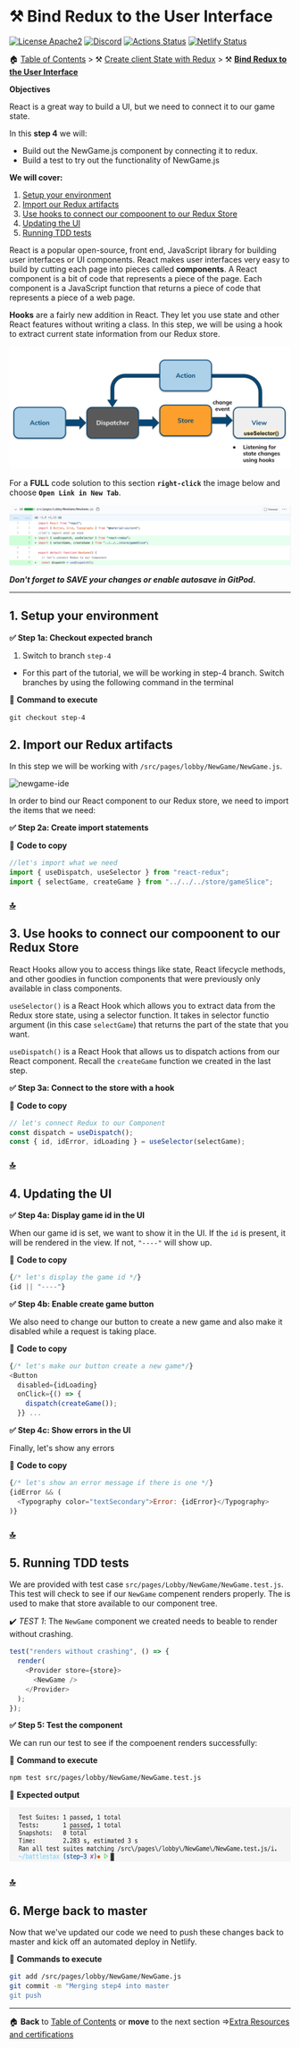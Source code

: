 # ⚒️ Bind Redux to the User Interface

[![License Apache2](https://img.shields.io/hexpm/l/plug.svg)](http://www.apache.org/licenses/LICENSE-2.0)
[![Discord](https://img.shields.io/discord/685554030159593522)](https://discord.com/widget?id=685554030159593522&theme=dark)
[![Actions Status](https://github.com/DataStax-Academy/battlestax/workflows/BattleStax%20Tests/badge.svg)](https://github.com/DataStax-Academy/battlestax/actions) 
[![Netlify Status](https://api.netlify.com/api/v1/badges/e265340f-c6a6-4d7b-b24c-438b87c67876/deploy-status)](https://app.netlify.com/sites/battlestax-tutorial/deploys)

🏠 [Table of Contents](./README.md#%EF%B8%8F-table-of-contents) > ⚒️ [Create client State with Redux](./README_step03.md) > ⚒️ **[Bind Redux to the User Interface](#)**

**Objectives**

React is a great way to build a UI, but we need to connect it to our game state.

In this **step 4** we will:
+ Build out the NewGame.js component by connecting it to redux.
+ Build a test to try out the functionality of NewGame.js

**We will cover:**
1. [Setup your environment](#1-setup-your-environment)
2. [Import our Redux artifacts](#2-import-our-redux-artifacts)
3. [Use hooks to connect our compoonent to our Redux Store](#3-use-hooks-to-connect-our-compoonent-to-our-redux-store)
4. [Updating the UI](#4-updating-the-ui)
5. [Running TDD tests](#5-running-tdd-tests)

React is a popular open-source, front end, JavaScript library for building user interfaces or UI components. React makes user interfaces very easy to build by cutting each page into pieces called **components**. A React component is a bit of code that represents a piece of the page. Each component is a JavaScript function that returns a piece of code that represents a piece of a web page.

**Hooks** are a fairly new addition in React. They let you use state and other React features without writing a class. In this step, we will be using a hook to extract current state information from our Redux store.

![hooks](./tutorial/hooks.png)

For a **FULL** code solution to this section **`right-click`** the image below and choose **`Open Link in New Tab`**.

[![Code solution](./tutorial/step-4-code-solution.png?raw=true)](https://github.com/DataStax-Academy/battlestax/pull/8/files)

**_Don't forget to SAVE your changes or enable autosave in GitPod._**

---

## 1. Setup your environment

**✅ Step 1a: Checkout expected branch**

1. Switch to branch `step-4`
* For this part of the tutorial, we will be working in step-4 branch. Switch branches by using the following command in the terminal

📘 **Command to execute**

`git checkout step-4`

## 2. Import our Redux artifacts

In this step we will be working with `/src/pages/lobby/NewGame/NewGame.js`.

![newgame-ide](./tutorial/newgame-ide)

In order to bind our React component to our Redux store, we need to import the items that we need:

**✅ Step 2a: Create import statements**

📘 **Code to copy**

```javascript
//let's import what we need
import { useDispatch, useSelector } from "react-redux";
import { selectGame, createGame } from "../../../store/gameSlice";
```

### [🔝](#)

## 3. Use hooks to connect our compoonent to our Redux Store

React Hooks allow you to access things like state, React lifecycle methods, and other goodies in function components that were previously only available in class components. 

`useSelector()` is a React Hook which allows you to extract data from the Redux store state, using a selector function. It takes in selector functio argument (in this case `selectGame`) that returns the part of the state that you want.

`useDispatch()` is a React Hook that allows us to dispatch actions from our React component. Recall the `createGame` function we created in the last step.

**✅ Step 3a: Connect to the store with a hook**

📘 **Code to copy**

```javascript
// let's connect Redux to our Component
const dispatch = useDispatch();
const { id, idError, idLoading } = useSelector(selectGame);
```

### [🔝](#)

## 4. Updating the UI

**✅ Step 4a: Display game id in the UI**

When our game id is set, we want to show it in the UI. If the `id` is present, it will be rendered in the view. If not, `"----"` will show up.

📘 **Code to copy**

```javascript
{/* let's display the game id */}
{id || "----"}
```

**✅ Step 4b: Enable create game button**

We also need to change our button to create a new game and also make it disabled while a request is taking place. 

📘 **Code to copy**

```javascript
{/* let's make our button create a new game*/}
<Button
  disabled={idLoading}
  onClick={() => {
    dispatch(createGame());
  }} ...
```

**✅ Step 4c: Show errors in the UI**

Finally, let's show any errors

📘 **Code to copy**

```javascript
{/* let's show an error message if there is one */}
{idError && (
  <Typography color="textSecondary">Error: {idError}</Typography>
)}
```

### [🔝](#)

## 5. Running TDD tests

We are provided with test case `src/pages/Lobby/NewGame/NewGame.test.js`. This test will check to see if our `NewGame` compenent renders properly. The <Provider> is used to make that store available to our component tree.

✔️  _TEST 1_: The `NewGame` component we created needs to beable to render without crashing.

```javascript
test("renders without crashing", () => {
  render(
    <Provider store={store}>
      <NewGame />
    </Provider>
  );
});
```

**✅ Step 5: Test the component**

We can run our test to see if the compoenent renders successfully:
 
📘 **Command to execute**

```bash
npm test src/pages/lobby/NewGame/NewGame.test.js
```

📗 **Expected output**

<img src="./tutorial/new-game-test.png" width="578" height="97">

### [🔝](#)

## 6. Merge back to master

Now that we've updated our code we need to push these changes back to master and kick off an automated deploy in Netlify.

📘 **Commands to execute**

```bash
git add /src/pages/lobby/NewGame/NewGame.js
git commit -m "Merging step4 into master
git push
```

---
🏠 **Back** to [Table of Contents](./README.md#%EF%B8%8F-table-of-contents) or **move** to the next section =>[Extra Resources and certifications](./README_Resources.md)

